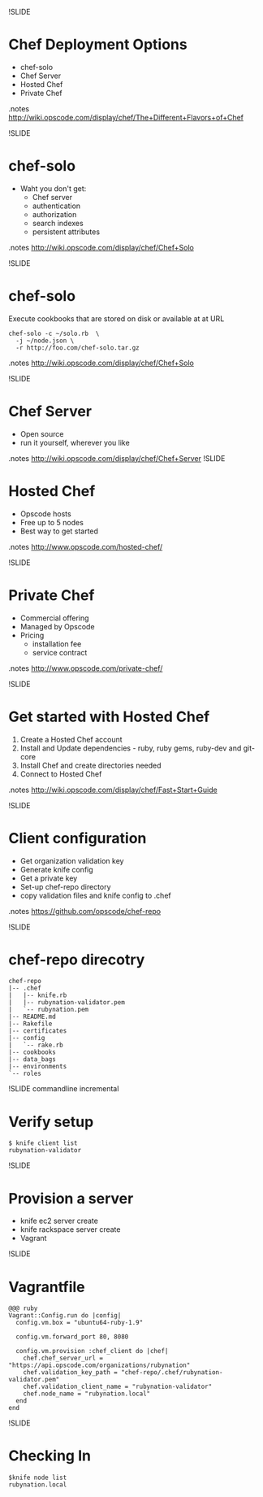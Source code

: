 !SLIDE
# Chef Deployment Options

* chef-solo
* Chef Server
* Hosted Chef
* Private Chef

.notes http://wiki.opscode.com/display/chef/The+Different+Flavors+of+Chef

!SLIDE
# chef-solo

* Waht you don't get: 
  * Chef server 
  * authentication
  * authorization
  * search indexes
  * persistent attributes 

.notes http://wiki.opscode.com/display/chef/Chef+Solo

!SLIDE
# chef-solo

Execute cookbooks that are stored on disk or available at at URL

    chef-solo -c ~/solo.rb  \
      -j ~/node.json \
      -r http://foo.com/chef-solo.tar.gz

.notes http://wiki.opscode.com/display/chef/Chef+Solo

!SLIDE
# Chef Server

* Open source
* run it yourself, wherever you like

.notes http://wiki.opscode.com/display/chef/Chef+Server
!SLIDE
# Hosted Chef

* Opscode hosts
* Free up to 5 nodes
* Best way to get started

.notes http://www.opscode.com/hosted-chef/

!SLIDE
# Private Chef

* Commercial offering
* Managed by Opscode
* Pricing
  * installation fee
  * service contract

.notes http://www.opscode.com/private-chef/

!SLIDE
# Get started with Hosted Chef

1. Create a Hosted Chef account
2. Install and Update dependencies - ruby, ruby gems, ruby-dev and git-core
3. Install Chef and create directories needed
4. Connect to Hosted Chef

.notes http://wiki.opscode.com/display/chef/Fast+Start+Guide

!SLIDE
# Client configuration

* Get organization validation key
* Generate knife config
* Get a private key
* Set-up chef-repo directory
* copy validation files and knife config to .chef

.notes https://github.com/opscode/chef-repo

!SLIDE
# chef-repo direcotry

    chef-repo
    |-- .chef
    |   |-- knife.rb
    |   |-- rubynation-validator.pem
    |   `-- rubynation.pem
    |-- README.md
    |-- Rakefile
    |-- certificates
    |-- config
    |   `-- rake.rb
    |-- cookbooks
    |-- data_bags
    |-- environments
    `-- roles

!SLIDE commandline incremental
# Verify setup

    $ knife client list
    rubynation-validator 

!SLIDE 
# Provision a server

* knife ec2 server create
* knife rackspace server create
* Vagrant

!SLIDE
# Vagrantfile

    @@@ ruby
    Vagrant::Config.run do |config|
      config.vm.box = "ubuntu64-ruby-1.9"

      config.vm.forward_port 80, 8080

      config.vm.provision :chef_client do |chef|
        chef.chef_server_url = "https://api.opscode.com/organizations/rubynation"
        chef.validation_key_path = "chef-repo/.chef/rubynation-validator.pem"
        chef.validation_client_name = "rubynation-validator"
        chef.node_name = "rubynation.local"
      end
    end

!SLIDE
# Checking In

    $knife node list
    rubynation.local 
